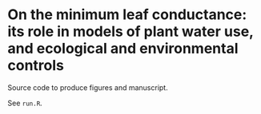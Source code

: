# On the minimum leaf conductance: its role in models of plant water use, and ecological and environmental controls

Source code to produce figures and manuscript.

See `run.R`.

